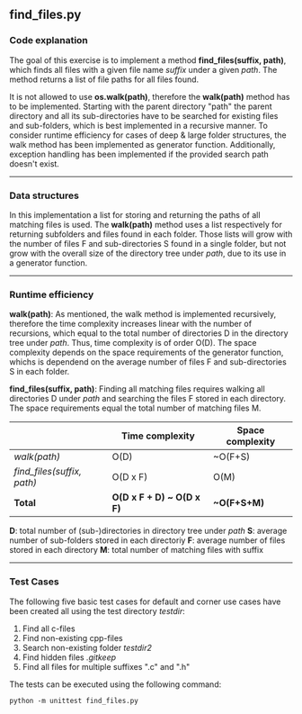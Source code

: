## find_files.py

### Code explanation

The goal of this exercise is to implement a method **find_files(suffix, path)**, which finds all files with a given file name *suffix* under a given *path*. The method returns a list of file paths for all files found.

It is not allowed to use **os.walk(path)**, therefore the **walk(path)** method has to be implemented. Starting with the parent directory "path" the parent directory and all its sub-directories have to be searched for existing files and sub-folders, which is best implemented in a recursive manner. To consider runtime efficiency for cases of deep & large folder structures, the walk method has been implemented as generator function. Additionally, exception handling has been implemented if the provided search path doesn't exist.

---

### Data structures

In this implementation a list for storing and returning the paths of all matching files is used. The **walk(path)** method uses a list respectively for returning subfolders and files found in each folder. Those lists will grow with the number of files F and sub-directories S found in a single folder, but not grow with the overall size of the directory tree under *path*, due to its use in a generator function.

---

### Runtime efficiency

**walk(path)**: As mentioned, the walk method is implemented recursively, therefore the time complexity increases linear with the number of recursions, which equal to the total number of directories D in the directory tree under *path*. Thus, time complexity is of order O(D). The space complexity depends on the space requirements of the generator function, whichs is dependend on the average number of files F and sub-directories S in each folder. 

**find_files(suffix, path)**: Finding all matching files requires walking all directories D under *path* and searching the files F stored in each directory. The space requirements equal the total number of matching files M.

|  | Time complexity | Space complexity |
| ------------------- | --------------- | ---------------- |
| *walk(path)* | O(D) | ~O(F+S) |
| *find_files(suffix, path)* | O(D x F) | O(M) |
| **Total** | **O(D x F + D) ~ O(D x F)** | **~O(F+S+M)** |

**D**: total number of (sub-)directories in directory tree under *path*
**S**: average number of sub-folders stored in each directoriy
**F**: average number of files stored in each directory
**M**: total number of matching files with suffix 

---

### Test Cases

The following five basic test cases for default and corner use cases have been created all using the test directory *testdir*:

1. Find all c-files 
2. Find non-existing cpp-files
3. Search non-existing folder *testdir2*
4. Find hidden files *.gitkeep*
5. Find all files for multiple suffixes ".c" and ".h"

The tests can be executed using the following command:

```
python -m unittest find_files.py
```